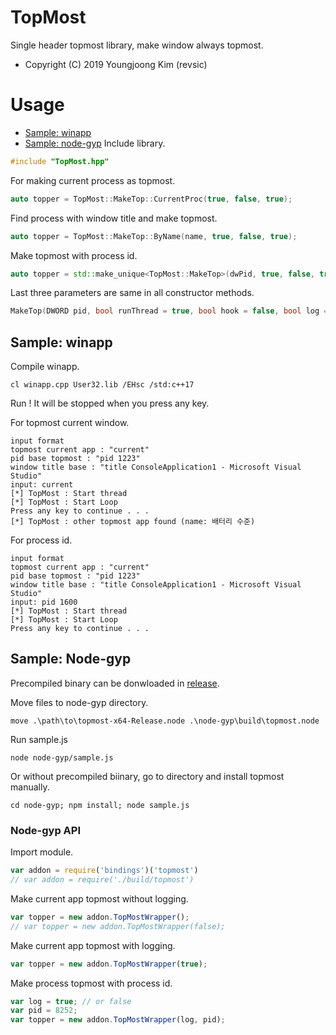 # TopMost

Single header topmost library, make window always topmost.

- Copyright (C) 2019 Youngjoong Kim (revsic)

# Usage

- [Sample: winapp](#sample-winapp)
- [Sample: node-gyp](#sample-node-gyp)
Include library.
```cpp
#include "TopMost.hpp"
```

For making current process as topmost.
```cpp
auto topper = TopMost::MakeTop::CurrentProc(true, false, true);
```
Find process with window title and make topmost.
```cpp
auto topper = TopMost::MakeTop::ByName(name, true, false, true);
```
Make topmost with process id.
```cpp
auto topper = std::make_unique<TopMost::MakeTop>(dwPid, true, false, true);
```
Last three parameters are same in all constructor methods.
```cpp
MakeTop(DWORD pid, bool runThread = true, bool hook = false, bool log = false)
```

## Sample: winapp

Compile winapp.
```
cl winapp.cpp User32.lib /EHsc /std:c++17
```
Run ! It will be stopped when you press any key.

For topmost current window.
```
input format
topmost current app : "current"
pid base topmost : "pid 1223"
window title base : "title ConsoleApplication1 - Microsoft Visual Studio"
input: current
[*] TopMost : Start thread
[*] TopMost : Start Loop
Press any key to continue . . .
[*] TopMost : other topmost app found (name: 배터리 수준)
```
For process id.
```
input format
topmost current app : "current"
pid base topmost : "pid 1223"
window title base : "title ConsoleApplication1 - Microsoft Visual Studio"
input: pid 1600
[*] TopMost : Start thread
[*] TopMost : Start Loop
Press any key to continue . . .
```

## Sample: Node-gyp

Precompiled binary can be donwloaded in [release](https://github.com/revsic/TopMost/releases).

Move files to node-gyp directory.
```
move .\path\to\topmost-x64-Release.node .\node-gyp\build\topmost.node
```
Run sample.js
```
node node-gyp/sample.js
```
Or without precompiled biinary, go to directory and install topmost manually.
```
cd node-gyp; npm install; node sample.js
```

### Node-gyp API
Import module.
```js
var addon = require('bindings')('topmost')
// var addon = require('./build/topmost')
```
Make current app topmost without logging.
```js
var topper = new addon.TopMostWrapper();
// var topper = new addon.TopMostWrapper(false);
```
Make current app topmost with logging.
```js
var topper = new addon.TopMostWrapper(true);
```
Make process topmost with process id.
```js
var log = true; // or false
var pid = 8252;
var topper = new addon.TopMostWrapper(log, pid);
```

